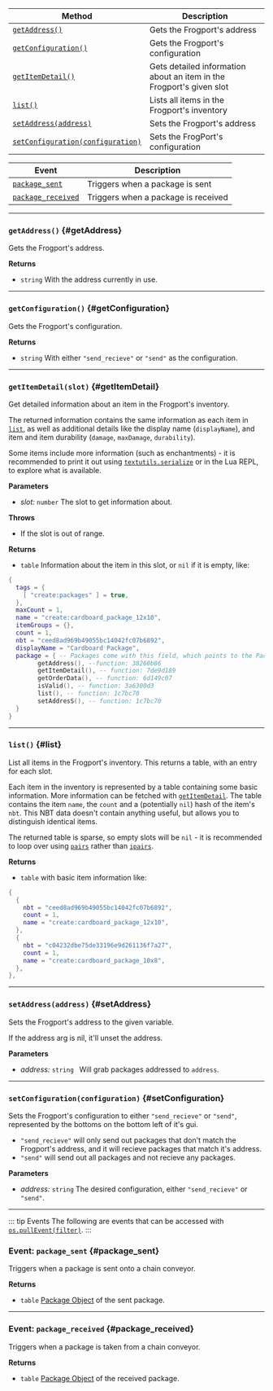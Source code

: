 | Method                                 | Description                                                  |
| -------------------------------------- | ------------------------------------------------------------ |
| [`getAddress()`](#getAddress)            | Gets the Frogport's address |
| [`getConfiguration()`](#getConfiguration)            | Gets the Frogport's configuration |
| [`getItemDetail()`](#getItemDetail)            | Gets detailed information about an item in the Frogport's given slot |
| [`list()`](#list)            | Lists all items in the Frogport's inventory |
| [`setAddress(address)`](#setAddress)            | Sets the Frogport's address |
| [`setConfiguration(configuration)`](#setConfiguration)            | Sets the FrogPort's configuration |

| Event                                               | Description                         |
|-----------------------------------------------------|-------------------------------------|
| [`package_sent`](#package_sent)                     | Triggers when a package is sent     |
| [`package_received`](#package_received)             | Triggers when a package is received |


---


### `getAddress()` {#getAddress}

Gets the Frogport's address.

**Returns**

- `string` With the address currently in use. 

---

### `getConfiguration()` {#getConfiguration}

Gets the Frogport's configuration.

**Returns**

- `string` With either `"send_recieve"` or `"send"` as the configuration. 

---

### `getItemDetail(slot)` {#getItemDetail}

Get detailed information about an item in the Frogport's inventory.

The returned information contains the same information as each item in [`list`](#list), as well as additional details like the display name (`displayName`), and item and item durability (`damage`, `maxDamage`, `durability`).

Some items include more information (such as enchantments) - it is recommended to print it out using [`textutils.serialize`](https://tweaked.cc/module/textutils.html#v:serialize) or in the Lua REPL, to explore what is available.

**Parameters**

- _slot:_ `number` The slot to get information about.

**Throws**

- If the slot is out of range.

**Returns**

- `table` Information about the item in this slot, or `nil` if it is empty, like:
```lua
{
  tags = {
    [ "create:packages" ] = true,
  },
  maxCount = 1,
  name = "create:cardboard_package_12x10",
  itemGroups = {},
  count = 1,
  nbt = "ceed8ad969b49055bc14042fc07b6892",
  displayName = "Cardboard Package",
  package = { -- Packages come with this field, which points to the Package Object
        getAddress(), --function: 38260b86
        getItemDetail(), -- function: 7de9d189
        getOrderData(), -- function: 6d149c07
        isValid(), -- function: 3a6300d3
        list(), -- function: 1c7bc70
        setAddresS(), -- function: 1c7bc70
  }
}
```

---

### `list()` {#list}

List all items in the Frogport's inventory. This returns a table, with an entry for each slot.

Each item in the inventory is represented by a table containing some basic information. More information can be fetched with [`getItemDetail`](#getItemDetail). The table contains the item `name`, the `count` and a (potentially `nil`) hash of the item's `nbt`. This NBT data doesn't contain anything useful, but allows you to distinguish identical items.

The returned table is sparse, so empty slots will be `nil` - it is recommended to loop over using [`pairs`](https://www.lua.org/manual/5.1/manual.html#pdf-pairs) rather than [`ipairs`](https://www.lua.org/manual/5.1/manual.html#pdf-ipairs).


**Returns**

- `table` with basic item information like: 
```lua
{
  {
    nbt = "ceed8ad969b49055bc14042fc07b6892",
    count = 1,
    name = "create:cardboard_package_12x10",
  },
  {
    nbt = "c04232dbe75de33196e9d261136f7a27",
    count = 1,
    name = "create:cardboard_package_10x8",
  },
},
```
---

### `setAddress(address)` {#setAddress}

Sets the Frogport's address to the given variable.

If the address arg is nil, it'll unset the address.

**Parameters**

- _address:_ `string `  Will grab packages addressed to `address`.

---

### `setConfiguration(configuration)` {#setConfiguration}

Sets the Frogport's configuration to either `"send_recieve"` or `"send"`, represented by the bottoms on the bottom left of it's gui.
- `"send_recieve"` will only send out packages that don't match the Frogport's address, and it will recieve packages that match it's address.
- `"send"` will send out all packages and not recieve any packages.

**Parameters**

- _address:_ `string` The desired configuration, either `"send_recieve"` or `"send"`.

---

::: tip Events
The following are events that can be accessed with [`os.pullEvent(filter)`](https://tweaked.cc/module/os.html#v:pullEvent).
:::


### Event: `package_sent` {#package_sent}

Triggers when a package is sent onto a chain conveyor.

**Returns**

- `table` [Package Object](./package-object.md) of the sent package.

---

### Event: `package_received` {#package_received}

Triggers when a package is taken from a chain conveyor.

**Returns**

- `table` [Package Object](./package-object.md) of the received package.

